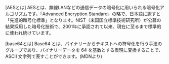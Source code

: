 [AESとは]
AESとは、無線LANなどの通信データの暗号化に用いられる暗号化アルゴリズムです。「Advanced Encryption Standard」の略で、日本語に訳すと「先進的暗号化標準」となります。NIST（米国国立標準技術研究所）が公募の結果採用した暗号化技術で、2001年に承認されて以来、現在に至るまで標準的に使われ続けています。

[base64とは]
Base64 とは、バイナリーからテキストへの符号化を行う手法のグループであり、バイナリーデータを 64 を基数とする表現に変換することで、ASCII 文字列で表すことができます。(MDNより)